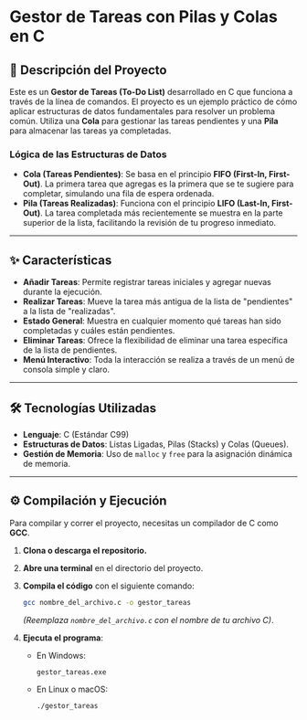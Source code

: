 # Gestor de Tareas con Pilas y Colas en C

## 📖 Descripción del Proyecto

Este es un **Gestor de Tareas (To-Do List)** desarrollado en C que funciona a través de la línea de comandos. El proyecto es un ejemplo práctico de cómo aplicar estructuras de datos fundamentales para resolver un problema común. Utiliza una **Cola** para gestionar las tareas pendientes y una **Pila** para almacenar las tareas ya completadas.

### Lógica de las Estructuras de Datos
* **Cola (Tareas Pendientes)**: Se basa en el principio **FIFO (First-In, First-Out)**. La primera tarea que agregas es la primera que se te sugiere para completar, simulando una fila de espera ordenada.
* **Pila (Tareas Realizadas)**: Funciona con el principio **LIFO (Last-In, First-Out)**. La tarea completada más recientemente se muestra en la parte superior de la lista, facilitando la revisión de tu progreso inmediato.

---

## ✨ Características

* **Añadir Tareas**: Permite registrar tareas iniciales y agregar nuevas durante la ejecución.
* **Realizar Tareas**: Mueve la tarea más antigua de la lista de "pendientes" a la lista de "realizadas".
* **Estado General**: Muestra en cualquier momento qué tareas han sido completadas y cuáles están pendientes.
* **Eliminar Tareas**: Ofrece la flexibilidad de eliminar una tarea específica de la lista de pendientes.
* **Menú Interactivo**: Toda la interacción se realiza a través de un menú de consola simple y claro.

---

## 🛠️ Tecnologías Utilizadas

* **Lenguaje**: C (Estándar C99)
* **Estructuras de Datos**: Listas Ligadas, Pilas (Stacks) y Colas (Queues).
* **Gestión de Memoria**: Uso de `malloc` y `free` para la asignación dinámica de memoria.

---

## ⚙️ Compilación y Ejecución

Para compilar y correr el proyecto, necesitas un compilador de C como **GCC**.

1.  **Clona o descarga el repositorio.**
2.  **Abre una terminal** en el directorio del proyecto.
3.  **Compila el código** con el siguiente comando:
    ```bash
    gcc nombre_del_archivo.c -o gestor_tareas
    ```
    *(Reemplaza `nombre_del_archivo.c` con el nombre de tu archivo C)*.

4.  **Ejecuta el programa**:
    * En Windows:
        ```bash
        gestor_tareas.exe
        ```
    * En Linux o macOS:
        ```bash
        ./gestor_tareas
        ```
